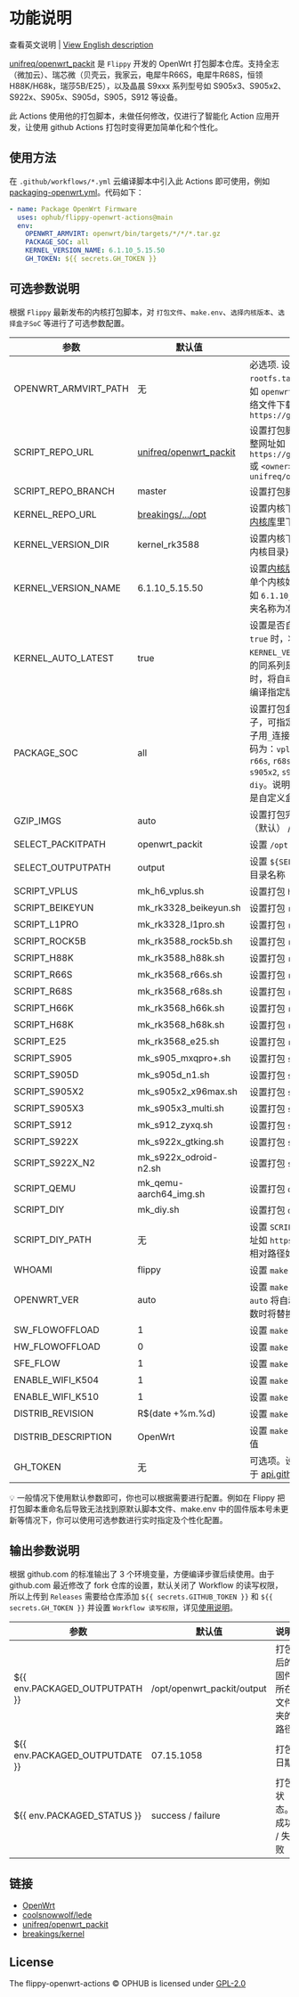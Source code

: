 # 功能说明

查看英文说明 | [View English description](README.md)

[unifreq/openwrt_packit](https://github.com/unifreq/openwrt_packit) 是 `Flippy` 开发的 OpenWrt 打包脚本仓库。支持全志（微加云）、瑞芯微（贝壳云，我家云，电犀牛R66S，电犀牛R68S，恒领H88K/H68k，瑞莎5B/E25），以及晶晨 S9xxx 系列型号如 S905x3、S905x2、S922x、S905x、S905d，S905，S912 等设备。

此 Actions 使用他的打包脚本，未做任何修改，仅进行了智能化 Action 应用开发，让使用 github Actions 打包时变得更加简单化和个性化。

## 使用方法

在 `.github/workflows/*.yml` 云编译脚本中引入此 Actions 即可使用，例如 [packaging-openwrt.yml](.github/workflows/packaging-openwrt.yml)。代码如下：

```yaml
- name: Package OpenWrt Firmware
  uses: ophub/flippy-openwrt-actions@main
  env:
    OPENWRT_ARMVIRT: openwrt/bin/targets/*/*/*.tar.gz
    PACKAGE_SOC: all
    KERNEL_VERSION_NAME: 6.1.10_5.15.50
    GH_TOKEN: ${{ secrets.GH_TOKEN }}
```

## 可选参数说明

根据 `Flippy` 最新发布的内核打包脚本，对 `打包文件`、`make.env`、`选择内核版本`、`选择盒子SoC` 等进行了可选参数配置。

| 参数                   | 默认值                  | 说明                                            |
|------------------------|------------------------|------------------------------------------------|
| OPENWRT_ARMVIRT_PATH   | 无                     | 必选项. 设置 `openwrt-armvirt-64-default-rootfs.tar.gz` 的文件路径，可以使用相对路径如 `openwrt/bin/targets/*/*/*.tar.gz` 或 网络文件下载地址如 `https://github.com/*/releases/*/*.tar.gz` |
| SCRIPT_REPO_URL        | [unifreq/openwrt_packit](https://github.com/ophub/flippy-openwrt-actions/blob/main/openwrt_flippy.sh#L23) | 设置打包脚本源码仓库。可以填写 `github` 的完整网址如 `https://github.com/unifreq/openwrt_packit` 或 `<owner>/<repo>` 简写如 `unifreq/openwrt_packit` |
| SCRIPT_REPO_BRANCH     | master                 | 设置打包脚本源码仓库的分支                        |
| KERNEL_REPO_URL        | [breakings/.../opt](https://github.com/ophub/flippy-openwrt-actions/blob/main/openwrt_flippy.sh#L47) | 设置内核下载地址，默认从 breakings 维护的[内核库](https://github.com/breakings/OpenWrt/tree/main/opt)里下载。 |
| KERNEL_VERSION_DIR     | kernel_rk3588          | 设置内核下载目录。{通用内核目录}_{rk3588内核目录} |
| KERNEL_VERSION_NAME    | 6.1.10_5.15.50          | 设置[内核版本](https://github.com/breakings/OpenWrt/tree/main/opt/kernel)，可以查看并选择指定。可指定单个内核如 `6.1.10` ，可选择多个内核用`_`连接如 `6.1.10_5.15.50` ，内核名称以目录中的文件夹名称为准。 |
| KERNEL_AUTO_LATEST     | true                   | 设置是否自动采用同系列最新版本内核。当为 `true` 时，将自动在内核库中查找在 `KERNEL_VERSION_NAME` 中指定的内核如 6.1.10 的同系列是否有更新的版本，如有更新版本时，将自动更换为最新版。设置为 `false` 时将编译指定版本内核。 |
| PACKAGE_SOC            | all                    | 设置打包盒子的 `SOC` ，默认 `all` 打包全部盒子，可指定单个盒子如 `s905x3` ，可选择多个盒子用`_`连接如 `s905x3_s905d` 。各盒子的SoC代码为：`vplus`, `beikeyun`, `l1pro`, `rock5b`, `h88k`, `r66s`, `r68s`, `h66k`, `h68k`, `e25`, `s905`, `s905d`, `s905x2`, `s905x3`, `s912`, `s922x`, `s922x-n2`, `qemu`, `diy`。说明：`s922x-n2` 是 `s922x-odroid-n2`, `diy` 是自定义盒子。 |
| GZIP_IMGS              | auto                   | 设置打包完毕后文件压缩的格式，可选值 `.gz`（默认） / `.xz` / `.zip` / `.zst` / `.7z` |
| SELECT_PACKITPATH      | openwrt_packit         | 设置 `/opt` 下的打包目录名称                     |
| SELECT_OUTPUTPATH      | output                 | 设置 `${SELECT_PACKITPATH}` 目录中固件输出的目录名称 |
| SCRIPT_VPLUS           | mk_h6_vplus.sh         | 设置打包 `h6 vplus` 的脚本文件名                 |
| SCRIPT_BEIKEYUN        | mk_rk3328_beikeyun.sh  | 设置打包 `rk3328 beikeyun` 的脚本文件名          |
| SCRIPT_L1PRO           | mk_rk3328_l1pro.sh     | 设置打包 `rk3328 l1pro` 的脚本文件名             |
| SCRIPT_ROCK5B          | mk_rk3588_rock5b.sh    | 设置打包 `rk3588 rock5b` 的脚本文件名            |
| SCRIPT_H88K            | mk_rk3588_h88k.sh      | 设置打包 `rk3588 h88k` 的脚本文件名              |
| SCRIPT_R66S            | mk_rk3568_r66s.sh      | 设置打包 `rk3568 r66s` 的脚本文件名              |
| SCRIPT_R68S            | mk_rk3568_r68s.sh      | 设置打包 `rk3568 r68s` 的脚本文件名              |
| SCRIPT_H66K            | mk_rk3568_h66k.sh      | 设置打包 `rk3568 h66k` 的脚本文件名              |
| SCRIPT_H68K            | mk_rk3568_h68k.sh      | 设置打包 `rk3568 h68k` 的脚本文件名              |
| SCRIPT_E25             | mk_rk3568_e25.sh       | 设置打包 `rk3568 e25` 的脚本文件名               |
| SCRIPT_S905            | mk_s905_mxqpro+.sh     | 设置打包 `s905 mxqpro+` 的脚本文件名             |
| SCRIPT_S905D           | mk_s905d_n1.sh         | 设置打包 `s905d n1` 的脚本文件名                 |
| SCRIPT_S905X2          | mk_s905x2_x96max.sh    | 设置打包 `s905x2 x96max` 的脚本文件名            |
| SCRIPT_S905X3          | mk_s905x3_multi.sh     | 设置打包 `s905x3 multi` 的脚本文件名             |
| SCRIPT_S912            | mk_s912_zyxq.sh        | 设置打包 `s912 zyxq` 的脚本文件名                |
| SCRIPT_S922X           | mk_s922x_gtking.sh     | 设置打包 `s922x gtking` 的脚本文件名             |
| SCRIPT_S922X_N2        | mk_s922x_odroid-n2.sh  | 设置打包 `s922x odroid-n2` 的脚本文件名          |
| SCRIPT_QEMU            | mk_qemu-aarch64_img.sh | 设置打包 `qemu` 的脚本文件名                     |
| SCRIPT_DIY             | mk_diy.sh              | 设置打包 `diy` 自定义脚本文件名                   |
| SCRIPT_DIY_PATH        | 无                     | 设置 `SCRIPT_DIY` 文件的来源路径。可以使用网址如 `https://weburl/mydiyfile` 或你仓库中的相对路径如 `script/mk_s905w.sh` |
| WHOAMI                 | flippy                 | 设置 `make.env` 中 `WHOAMI` 参数的值            |
| OPENWRT_VER            | auto                   | 设置 `make.env` 中 `OPENWRT_VER` 参数的值。默认 `auto` 将自动继承文件中的赋值，设置为其他参数时将替换为自定义参数。 |
| SW_FLOWOFFLOAD         | 1                      | 设置 `make.env` 中 `SW_FLOWOFFLOAD` 参数的值    |
| HW_FLOWOFFLOAD         | 0                      | 设置 `make.env` 中 `HW_FLOWOFFLOAD` 参数的值    |
| SFE_FLOW               | 1                      | 设置 `make.env` 中 `SFE_FLOW` 参数的值          |
| ENABLE_WIFI_K504       | 1                      | 设置 `make.env` 中 `ENABLE_WIFI_K504` 参数的值  |
| ENABLE_WIFI_K510       | 1                      | 设置 `make.env` 中 `ENABLE_WIFI_K510` 参数的值  |
| DISTRIB_REVISION       | R$(date +%m.%d)        | 设置 `make.env` 中 `DISTRIB_REVISION` 参数的值  |
| DISTRIB_DESCRIPTION    | OpenWrt                | 设置 `make.env` 中 `DISTRIB_DESCRIPTION` 参数的值  |
| GH_TOKEN               | 无                     | 可选项。设置 ${{ secrets.GH_TOKEN }}，用于 [api.github.com](https://docs.github.com/en/rest/overview/resources-in-the-rest-api?apiVersion=2022-11-28#requests-from-personal-accounts) 查询。 |

💡 一般情况下使用默认参数即可，你也可以根据需要进行配置。例如在 Flippy 把打包脚本重命名后导致无法找到原默认脚本文件、make.env 中的固件版本号未更新等情况下，你可以使用可选参数进行实时指定及个性化配置。

## 输出参数说明

根据 github.com 的标准输出了 3 个环境变量，方便编译步骤后续使用。由于 github.com 最近修改了 fork 仓库的设置，默认关闭了 Workflow 的读写权限，所以上传到 `Releases` 需要给仓库添加 `${{ secrets.GITHUB_TOKEN }}` 和 `${{ secrets.GH_TOKEN }}` 并设置 `Workflow 读写权限`，详见[使用说明](https://github.com/ophub/amlogic-s9xxx-openwrt/blob/main/make-openwrt/documents/README.cn.md#2-设置隐私变量-github_token)。

| 参数                            | 默认值                      | 说明                       |
|--------------------------------|----------------------------|----------------------------|
| ${{ env.PACKAGED_OUTPUTPATH }} | /opt/openwrt_packit/output | 打包后的固件所在文件夹的路径    |
| ${{ env.PACKAGED_OUTPUTDATE }} | 07.15.1058                 | 打包日期                     |
| ${{ env.PACKAGED_STATUS }}     | success / failure          | 打包状态。成功 / 失败          |

## 链接

- [OpenWrt](https://github.com/openwrt/openwrt)
- [coolsnowwolf/lede](https://github.com/coolsnowwolf/lede)
- [unifreq/openwrt_packit](https://github.com/unifreq/openwrt_packit)
- [breakings/kernel](https://github.com/breakings/OpenWrt/tree/main/opt)

## License

The flippy-openwrt-actions © OPHUB is licensed under [GPL-2.0](https://github.com/ophub/flippy-openwrt-actions/blob/main/LICENSE)
